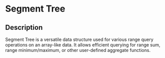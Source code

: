 # Segment Tree

## Description
Segment Tree is a versatile data structure used for various range query operations on an array-like data. It allows efficient querying for range sum, range minimum/maximum, or other user-defined aggregate functions.

##
